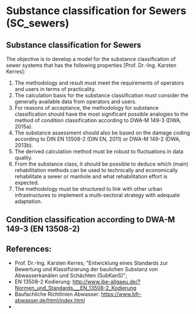 # Substance classification for Sewers (**SC_sewers**)

## Substance classification for Sewers

The objective is to develop a model for the substance classification of sewer systems that has the following properties [Prof. Dr.-Ing. Karsten Kerres]:

  1. The methodology and result must meet the requirements of operators and users in terms of practicality. 
  2. The calculation basis for the substance classification must consider the generally available data from operators and users.
  3. For reasons of acceptance, the methodology for substance classification should have the most significant possible analogies to the method of condition classification according to DWA-M 149-3 (DWA, 2015a). 
  4. The substance assessment should also be based on the damage coding according to DIN EN 13508-2 (DIN EN, 2011) or DWA-M 149-2 (DWA, 2013b).
  5. The derived calculation method must be robust to fluctuations in data quality.
  6. From the substance class, it should be possible to deduce which (main) rehabilitation methods can be used to technically and economically rehabilitate a sewer or manhole and what rehabilitation effort is expected.
  7. The methodology must be structured to link with other urban infrastructures to implement a multi-sectoral strategy with adequate adaptation.


## Condition classification according to DWA-M 149-3 (EN 13508-2)


## References:
  - Prof. Dr.-Ing. Karsten Kerres;  "Entwicklung eines Standards zur Bewertung und Klassifizierung der baulichen Substanz von Abwasserkanälen und Schächten (SubKanS)"; 
  - EN 13508-2 Kodierung: http://www.ibe-allgaeu.de/?Normen_und_Standards___EN_13508-2_Kodierung
  - Baufachliche Richtlinien Abwasser: https://www.bfr-abwasser.de/html/index.html
  - 
